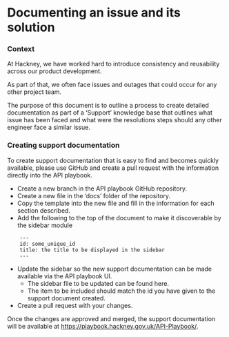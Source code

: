 # Documenting an issue and its solution

### Context
At Hackney, we have worked hard to introduce consistency and reusability across our product development.

As part of that, we often face issues and outages that could occur for any other project team.

The purpose of this document is to outline a process to create detailed documentation as part of a ‘Support’ knowledge base that outlines what issue has been faced and what were the resolutions steps should any other engineer face a similar issue.

### Creating support documentation
To create support documentation that is easy to find and becomes quickly available, please use GitHub and create a pull request with the information directly into the API playbook.

- Create a new branch in the API playbook GitHub repository.
- Create a new file in the ‘docs’ folder of the repository.
- Copy the template into the new file and fill in the information for each section described.
- Add the following to the top of the document to make it discoverable by the sidebar module
```
    ---
    id: some_unique_id
    title: the title to be displayed in the sidebar
    ---
```
- Update the sidebar so the new support documentation can be made available via the API playbook UI.
    - The sidebar file to be updated can be found here.
    - The item to be included should match the id you have given to the support document created.
- Create a pull request with your changes.

Once the changes are approved and merged, the support documentation will be available at https://playbook.hackney.gov.uk/API-Playbook/.
